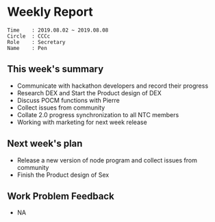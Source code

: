 # Weekly Report 
```
Time    : 2019.08.02 ~ 2019.08.08
Circle	: CCCc
Role    : Secretary
Name    : Pen
```
## This week's summary

- Communicate with hackathon developers and record their progress
- Research DEX and Start the Product design of DEX
- Discuss POCM functions with Pierre
- Collect issues from community
- Collate 2.0 progress synchronization to all NTC members
- Working with marketing for next week release

## Next week's plan

- Release  a new version of node program and collect issues from community
- Finish the Product design of Sex

## Work Problem Feedback

- NA

